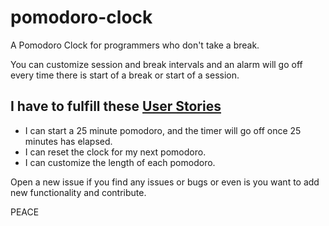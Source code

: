 # pomodoro-clock  

A Pomodoro Clock for programmers who don't take a break.  

You can customize session and break intervals and an alarm will go off every time there is start of a break or start of a session.  

I have to fulfill these [User Stories](https://en.wikipedia.org/wiki/User_story)  
----------------------------------------------------------------------------------  
  - I can start a 25 minute pomodoro, and the timer will go off once 25 minutes has elapsed.  
  - I can reset the clock for my next pomodoro.  
  - I can customize the length of each pomodoro.  

Open a new issue if you find any issues or bugs or even is you want to add new functionality and contribute.  

PEACE  
